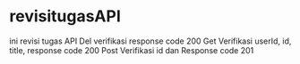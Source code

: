 # revisitugasAPI
ini revisi tugas API
Del verifikasi response code 200
Get Verifikasi userId, id, title, response code 200
Post Verifikasi id dan Response code 201
